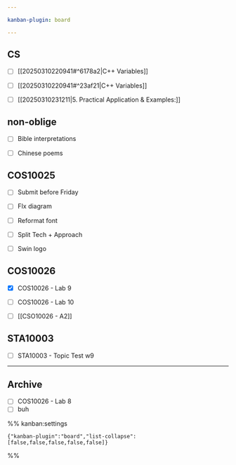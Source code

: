 ```yaml
---

kanban-plugin: board

---
```


## CS

- [ ] [[20250310220941#^6178a2|C++ Variables]]
- [ ] [[20250310220941#^23af21|C++ Variables]]
- [ ] [[20250310231211|5. Practical Application & Examples:]]


## non-oblige

- [ ] Bible interpretations
- [ ] Chinese poems


## COS10025

- [ ] Submit before Friday
- [ ] FIx diagram
- [ ] Reformat font
- [ ] Split Tech + Approach
- [ ] Swin logo


## COS10026

- [x] COS10026 - Lab 9
- [ ] COS10026 - Lab 10
- [ ] [[CSO10026 - A2]]


## STA10003

- [ ] STA10003 - Topic Test w9


***

## Archive

- [ ] COS10026 - Lab 8
- [ ] buh

%% kanban:settings
```
{"kanban-plugin":"board","list-collapse":[false,false,false,false,false]}
```
%%